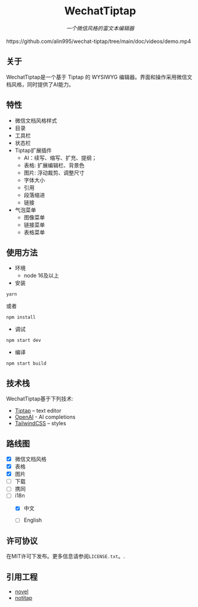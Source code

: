 <div align="center">
<h1 align="center">WechatTiptap</h1>
<span><i>一个微信风格的富文本编辑器</i></span>
</div>
<br/>
https://github.com/alin995/wechat-tiptap/tree/main/doc/videos/demo.mp4
<br/>

## 关于
WechatTiptap是一个基于 Tiptap 的 WYSIWYG 编辑器。界面和操作采用微信文档风格，同时提供了AI能力。

## 特性
- 微信文档风格样式
- 目录
- 工具栏
- 状态栏
- Tiptap扩展插件
  - AI：续写、缩写、扩充、提纲；
  - 表格: 扩展编辑栏、背景色
  - 图片: 浮动裁剪、调整尺寸
  - 字体大小
  - 引用
  - 段落缩进
  - 链接
- 气泡菜单
  - 图像菜单
  - 链接菜单
  - 表格菜单

## 使用方法
- 环境
  - node 16及以上
- 安装
```
yarn
```
或者
```
npm install
```
- 调试
```
npm start dev
```
- 编译
```
npm start build
```

## 技术栈
WechatTiptap基于下列技术:
- [Tiptap](https://tiptap.dev/) – text editor
- [OpenAI](https://openai.com/) - AI completions
- [TailwindCSS](https://tailwindcss.com/) – styles


## 路线图
- [x] 微信文档风格
- [x] 表格
- [x] 图片
- [ ] 下载
- [ ] 携同
- [ ] i18n
  - [x] 中文
  - [ ] English


## 许可协议
在MIT许可下发布。更多信息请参阅`LICENSE.txt`。.

## 引用工程
- [novel](https://github.com/steven-tey/novel)
- [notitap](https://github.com/sereneinserenade/notitap)

